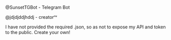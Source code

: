 @SunsetTGBot - Telegram Bot

@jdjdjddjhddj - creatorʳᵘ

I have not provided the required .json, so as not to expose my API and token to the public. 
Create your own!
